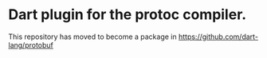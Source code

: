 # Dart plugin for the protoc compiler.

This repository has moved to become a package in https://github.com/dart-lang/protobuf 
